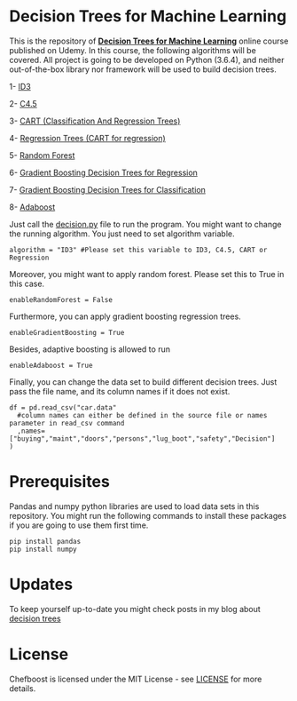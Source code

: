 # Decision Trees for Machine Learning

This is the repository of **[Decision Trees for Machine Learning](https://www.udemy.com/decision-trees-for-machine-learning/?couponCode=DTML-BLOG-18)** online course published on Udemy. In this course, the following algorithms will be covered. All project is going to be developed on Python (3.6.4), and neither out-of-the-box library nor framework will be used to build decision trees.

1- [ID3](https://sefiks.com/2017/11/20/a-step-by-step-id3-decision-tree-example/)

2- [C4.5](https://sefiks.com/2018/05/13/a-step-by-step-c4-5-decision-tree-example/)

3- [CART (Classification And Regression Trees)](https://sefiks.com/2018/08/27/a-step-by-step-cart-decision-tree-example/)

4- [Regression Trees (CART for regression)](https://sefiks.com/2018/08/28/a-step-by-step-regression-decision-tree-example/)

5- [Random Forest](https://sefiks.com/2017/11/19/how-random-forests-can-keep-you-from-decision-tree/)

6- [Gradient Boosting Decision Trees for Regression](https://sefiks.com/2018/10/04/a-step-by-step-gradient-boosting-decision-tree-example/)

7- [Gradient Boosting Decision Trees for Classification](https://sefiks.com/2018/10/29/a-step-by-step-gradient-boosting-example-for-classification/)

8- [Adaboost](https://sefiks.com/2018/11/02/a-step-by-step-adaboost-example/)

Just call the [decision.py](/python/decision.py) file to run the program. You might want to change the running algorithm. You just need to set algorithm variable.

```
algorithm = "ID3" #Please set this variable to ID3, C4.5, CART or Regression
```

Moreover, you might want to apply random forest. Please set this to True in this case.

```
enableRandomForest = False
```

Furthermore, you can apply gradient boosting regression trees.

```
enableGradientBoosting = True
```

Besides, adaptive boosting is allowed to run

```
enableAdaboost = True
```

Finally, you can change the data set to build different decision trees. Just pass the file name, and its column names if it does not exist.

```
df = pd.read_csv("car.data"
  #column names can either be defined in the source file or names parameter in read_csv command
  ,names=["buying","maint","doors","persons","lug_boot","safety","Decision"] 
)
```

# Prerequisites

Pandas and numpy python libraries are used to load data sets in this repository. You might run the following commands to install these packages if you are going to use them first time.

```
pip install pandas
pip install numpy
```

# Updates

To keep yourself up-to-date you might check posts in my blog about [decision trees](https://sefiks.com/tag/decision-tree/) 

# License

Chefboost is licensed under the MIT License - see [LICENSE](https://github.com/serengil/decision-trees-for-ml/blob/master/LICENSE) for more details.
